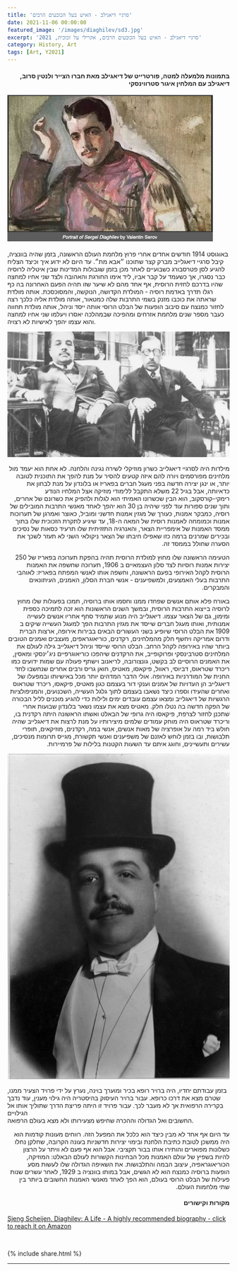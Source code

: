 ```yaml
---
title: 'סרגיי דיאגילב - האיש בעל הכובעים הרבים'
date: 2021-11-06 00:00:00
featured_image: '/images/diaghilev/sd3.jpg'
excerpt: 'סרגיי דיאגילב - האיש בעל הכובעים הרבים, אקרילי על זכוכית, 2021' 
category: History, Art
tags: [Art, Y2021]
---
```


<h4 align="right"><strong>בתמונות מלמעלה למטה, פורטרייט של דיאגילב מאת חברו הצייר ולנטין סרוב, דיאגילב עם המלחין איגור סטרווינסקי</strong></h4>

<div class="gallery" data-columns="2">
	<img src="/images/diaghilev/sd2.png">
</div>


<p dir="rtl"> 

באוגוסט 1914 חודשים אחדים אחרי פרוץ מלחמת העולם הראשונה, בזמן שהיה בוונציה, קיבל סרגיי דיאגלייב מברק קצר שתוכנו ״אבא מת״. עד היום לא ידוע איך וכיצד הצליח להגיע לסן פטרסבורג כשבועיים לאחר מכן בזמן שגבולות המדינות שבין איטליה לרוסיה כבר נסגרו, אך כשעמד על קבר אביו, ליד אימו החורגת והאהובה ולצד שני אחיו למחצה שהיו בדרכם לחזית הרוסית, אף אחד מהם לא שיער שזו תהיה הפעם האחרונה בה כף רגלו תדרך באדמת רוסיה - המולדת הקדושה, הנוקשה, והמסוכסכת. 
אותה מולדת שראתה את כוכבו מזנק בשמי התרבות שלה כמטאור, אותה מולדת אליה כלכך רצה לחזור כמנצח עם סיבוב הופעות של הבלט הרוסי אותה ייסד וניהל, אותה מולדת תחווה כעבר מספר שנים מלחמת אזרחים ומהפיכה שבמהלכה יאסרו ויעלמו שני אחיו למחצה והוא עצמו יהפך לאישיות לא רצויה.

</p>

<div class="gallery" data-columns="2">
	<img src="/images/diaghilev/sd1.jpeg">
</div>


<p dir="rtl"> 
מילדות היה לסרגיי דיאגלייב כשרון מוזיקלי לשירה נגינה והלחנה. לא אחת הוא יעמד מול מלחינים מפורסמים ויורה להם איזה קטעים להסיר על מנת להפך את התוכנית לטובה יותר, או ינגן יצירה חדשה בפני מעגל חברים בפאריז או בלונדון על מנת לבחון את כדאיותה, אבל בגיל 22 משלא התקבל ללימודי מוזיקה אצל המלחיו הנודע רימקי-קורסקוב, הוא הבין שכשרונו האמיתי הוא לגלות ולהפיק את כשרונם של אחרים, ותוך שנים ספורות עוד לפני שיהיה בן 30 הוא יהפך לאחד מאנשי התרבות המובילים של רוסיה, כמבקר אמנות, כעורך של מגזין אמנות חדשני ומוביל, כאוצר ואמרגן של תערוכות אמנות וכמומחה לאמנות רוסית של המאה ה-18, עד שיגיע לתקרת הזכוכית שלו בתוך ממסד האמנות של אימפריית הצאר, והאנרגיה התזזיתית שלו תרעיד כסאות של נסיכים ובכירים שמרנים ברמה כזו שאפילו חיבתו של הצאר ניקולאי השני לא תעזר לשכך את הסערה שחולל בממסד זה.
</p>


<p dir="rtl">
הטעימה הראשונה שלו מחוץ למולדת הרוסית תהיה בהפקת תערוכה בפאריז של 250 יצירות אמנות רוסיות לצד סלון העצמאיים ב 1906, תערוכה שחשפה את האמנות הרוסית לקהל האירופי בפעם הראשונה, וחשפה אותו לאנשי המפתח בפאריז: לאוהבי התרבות בעלי האמצעים, ולמשפיענים - אנשי חברת הסלון, האמנים, העיתונאים והמבקרים. 


</p> 



<p dir="rtl">
באורח פלא אותם אנשים שפחדו ממנו וחסמו אותו ברוסיה, תמכו בפעולות שלו מחוץ לרוסיה בייצוא התרבות הרוסית, ובמשך השנים הראשונות הוא זכה לתמיכה כספית ומימון, גם של הצאר עצמו. דיאגלייב היה מנוע שתמיד סחף אחריו אנשים לעשייה אמנותית, ואותו מעגל חברים שייסד את מגזין התרבות הפך למעגל העשייה שיקים ב 1909 את הבלט הרוסי שיופיע בשני העשורים הבאים בבירות אירופה, ארצות הברית ודרום אמריקה ויחשף חלק מהמלחינים, רקדנים, כוריאוגראפים, מעצבים ואמנים הטובים ביותר שהיו באירופה לקהל הרחב. הבלט הרוסי שייסד וניהל דיאגלייב גילה לעולם את המלחינים סטרבינסקי ופרוקופייב, את הרקדנים שיהפכו כוריאוגרפיים ניג׳ינסקי ומאסין, את האמנים הרוסיים לב בקשט, גונצורובה, לריאנוב וישתף פעולה עם שמות ידועים כמו ריכרד שטראוס, דביוסי, ראוול, פיקאסו, מאטיס, חואן גריס ורבים אחרים שנחשבו לחד החנית של המודרניות באירופה.
אולי הדבר המדהים יותר מכל באישיותו ובמפעלו של דיאגלייב הן העדויות של אמנים וענקי דור בעצמם כגון מאטיס, פיקאסו, ריכרד שטראוס ואחרים  שהעידו וספרו כיצד נשאבו בעצמם לתוך גלגל העשייה, השכנועים, והמניפולציות הרגשיות של דיאגלייב ומצאו עצמם עובדים ימים ולילות כדי להגיע מוכנים לליל הבכורה של הפקה חדשה בה נטלו חלק. מאטיס מצא את עצמו נשאר בלונדון שבועות אחרי שתכנן לחזור לצרפת, פיקאסו היה גרופי של הבאלט ואשתו הראשונה היתה רקדנית בו, וריכרד שטראוס היה מוחק עמודים שלמים מיצירותיו על מנת לרצות את דיאגלייב שהיה חולש ביד רמה על אופרציה של מאות אנשים, אנשי במה, רקדנים, מוזיקאים, תופרי תלבושות, ובו בזמן לוחש לאזנם של משפיענים ואנשי תקשורת, מגייס תרומות מנסיכים, עשירים ותעשיינים, וחוגג איתם עד השעות הקטנות בלילות של פרמיירות.

</p> 

<div class="gallery" data-columns="2">
	<img src="/images/diaghilev/sd4.jpeg">
</div>


<p dir="rtl">

בזמן עבודתם יחדיו, היה ברויר רופא בכיר ומוערך בוינה, נערץ על ידי פרויד הצעיר ממנו, שטרם מצא את דרכו כרופא. עבור ברויר העיסוק בהיסטריה היה גילוי מענין, עוד נדבך בקרירה הרפואית אך לא מעבר לכך. עבור פרויד זו היתה פריצת הדרך שתוליך אותו אל הגילויים  
החשובים ואל הגדולה וההכרה שחיפש מצעירותו ולא מצא בעולם הרפואה.

</p> 

<p dir="rtl">
עד היום אף אחד לא מבין כיצד הוא כלכל את המפעל הזה. רווחים מעונות קודמות הוא היה ממשכן לטובת כתיבת הלחנת ובימוי יצירות חדשניות בעונה הקרובה, שחלקן נחלו כשלונות מפוארים והותירו אותו בבור תקציבי. אבל הוא אף פעם לא וויתר על הרצון להיות בשפיץ של עולם האמנות מכל הבחינות הקשורות לעולם הבאלט: המוזיקה, הכוריאוגראפיה, עיצוב הבמה והתלבושות. את השאיפה הגדולה שלו לעשות מסע הופעות ברוסיה כמנצח הוא לא הגשים, אבל במותו בוונציה ב 1929, לאחר עשרים שנות פעילות של הבלט הרוסי בעולם, הוא הפך לאחד מאנשי האמנות החשובים ביותר בין שתי מלחמות העולם.


</p> 

<!--

[חלק א׳ - ביוגרפיה: 1892 עד 1926 - השנים הבונות והמתסכלות](walterbenjamin2)

[חלק ב׳ - ביוגרפיה: 1927 עד 1933 - שנות הפריצה](walterbenjamin3)

[חלק ג׳ - ביוגרפיה: 1933 עד 1940 - שנות הגלות והסוף](walterbenjamin4)


<br>
-->

<h4 align="right"><strong>מקורות וקישורים</strong></h4>

[Sjeng Scheijen, Diaghilev: A Life - A highly recommended biography - click to reach it on Amazon](https://www.amazon.com/gp/product/B0041G68KK/ref=kinw_myk_ro_title)


<br>

{% include share.html %} 

---

<!-- <p dir="rtl"> </p> -->
